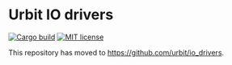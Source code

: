 # Urbit IO drivers

[![Cargo build](https://github.com/mcevoypeter/io_drivers/actions/workflows/cargo-build.yml/badge.svg)](https://github.com/mcevoypeter/io_drivers/actions/workflows/cargo-build.yml)
[![MIT license](https://img.shields.io/badge/license-MIT-blue.svg)](./LICENSE.txt)

This repository has moved to https://github.com/urbit/io_drivers.
